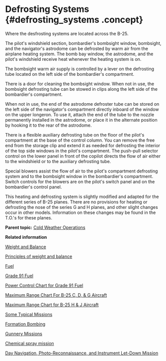 # Defrosting Systems {#defrosting_systems .concept}

Where the desfrosting systems are located across the B-25.

The pilot's windshield section, bombardier's bombsight window, bombsight, and the navigator's astrodome can be defrosted by warm air from the airplane heating system. The bomb bay window, the astrodome, and the pilot's windshield receive heat whenever the heating system is on.

The bombsight warm air supply is controlled by a lever on the defrosting tube located on the left side of the bombardier's compartment.

There is a door for cleaning the bombsight window. When not in use, the bombsight defrosting tube can be stowed in clips along the left side of the bombardier's compartment.

When not in use, the end of the astrodome defroster tube can be stored on the left side of the navigator's compartment directly inboard of the window on the upper longeron. To use it, attach the end of the tube to the nozzle permanently installed in the astrodome, or place it in the alternate position by hooking it to the rear of the astrodome.

There is a flexible auxiliary defrosting tube on the floor of the pilot's compartment at the base of the control column. You can remove the free end from the storage clip and extend it as needed for defrosting the interior of the top side windows in the pilot's compartment. The push-pull selector control on the lower panel in front of the copilot directs the flow of air either to the windshield or to the auxiliary defrosting tube.

Special blowers assist the flow of air to the pilot's compartment defrosting system and to the bombsight window in the bombardier's compartment. Switch controls for the blowers are on the pilot's switch panel and on the bombardier's control panel.

This heating and defrosting system is slightly modified and adapted for the different series of B-25 planes. There are no provisions for heating or defrosting the nose of the series G and H planes, and other slight changes occur in other models. Information on these changes may be found in the T.O.'s for these planes.

**Parent topic:** [Cold Weather Operations](../topics/cold_weather_operations.md)

**Related information**  


[Weight and Balance](../topics/WeightAndBalance.md)

[Principles of weight and balance](../topics/PrinciplesOfWeightAndBalance.md)

[Fuel](../topics/fuel.md)

[Grade 91 Fuel](../topics/grade_91_fuel.md)

[Power Control Chart for Grade 91 Fuel](../topics/power_control_chart_for_grade_91_fuel.md)

[Maximum Range Chart For B-25 C, D, & G Aircraft](../topics/maximum_range_chart_for_b_25_c_d_and_g_aircraft.md)

[Maximum Range Chart for B-25 H & J Aircraft](../topics/maximum_range_chart_for_b_25_h_and_j_aircraft.md)

[Some Typical Missions](../topics/some_typical_missions.md)

[Formation Bombing](../topics/formation_bombing.md)

[Gunnery Missions](../topics/gunnery_missions.md)

[Chemical spray mission](../topics/ChemicalSprayMission.md)

[Day Navigation, Photo-Reconnaissance, and Instrument Let-Down Mission](../topics/day_navigation_photo_reconnaissance_and_instrument_let_down_mission.md)

